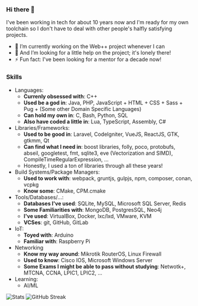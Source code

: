 ### Hi there 👋

I've been working in tech for about 10 years now and I'm ready for my own toolchain so I don't have to deal with other people's halfly satisfying projects.

- 🔭 I’m currently working on the Web++ project whenever I can
- 🤔 And I’m looking for a little help on the project; it's lonely there!
- ⚡ Fun fact: I've been looking for a mentor for a decade now!

### Skills

- Languages:
  - **Currenly obsessed with**: C++
  - **Used be a god in**: Java, PHP, JavaScript + HTML + CSS + Sass + Pug + (Some other Domain Specific Languages)
  - **Can hold my own in**: C, Bash, Python, SQL
  - **Also have coded a little in**: Lua, TypeScript, Assembly, C#
- Libraries/Frameworks:
  - **Used to be good in**: Laravel, CodeIgniter, VueJS, ReactJS, GTK, gtkmm, Qt
  - **Can find what I need in**: boost libraries, folly, poco, protobufs, abseil, googletest, fmt, sqlite3, eve (Vectorization and SIMD), CompileTimeRegularExpression, ...
  - Honestly, I used a ton of libraries through all these years!
- Build Systems/Package Managers:
  - **Used to work with**: webpack, gruntjs, gulpjs, npm, composer, conan, vcpkg
  - **Know some**: CMake, CPM.cmake
- Tools/Databases/...:
  - **Databases I've used**: SQLite, MySQL, Microsoft SQL Server, Redis
  - **Some Familiarities with**: MongoDB, PostgresSQL, Neo4j
  - **I've used**: VirtualBox, Docker, lxc/lxd, VMware, KVM
  - **VCSes**: git, GitHub, GitLab
- IoT:
  - **Toyed with**: Arduino
  - **Familiar with**: Raspberry Pi
- Networking
  - **Know my way around**: Mikrotik RouterOS, Linux Firewall
  - **Used to know**: Cisco IOS, Microsoft Windows Server
  - **Some Exams I might be able to pass without studying**: Netwotk+, MTCNA, CCNA, LPIC1, LPIC2, ...
- Learning:
  - AI/ML

![Stats](https://github-readme-stats.vercel.app/api?username=the-moisrex&show_icons=true&theme=gotham)
![GitHub Streak](https://streak-stats.demolab.com?user=the-moisrex&theme=merko&border_radius=10&date_format=M%20j%5B%2C%20Y%5D)
